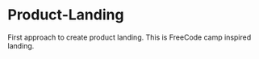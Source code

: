 # Product-Landing
First approach to create product landing. This is FreeCode camp inspired landing. 
